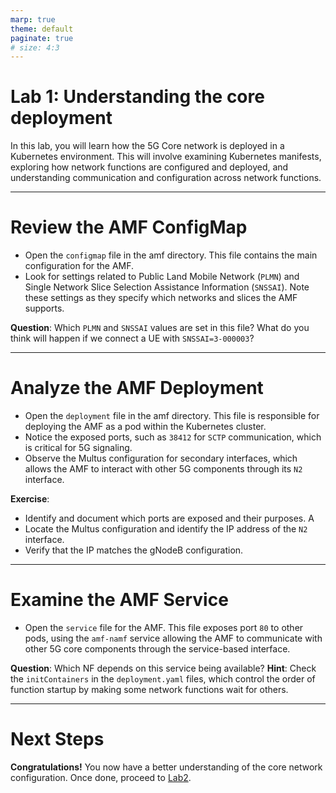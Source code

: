 ```yaml
---
marp: true
theme: default
paginate: true
# size: 4:3
---
```


# Lab 1: Understanding the core deployment

In this lab, you will learn how the 5G Core network is deployed in a Kubernetes environment. This will involve examining Kubernetes manifests, exploring how network functions are configured and deployed, and understanding communication and configuration across network functions.

---

# Review the AMF ConfigMap
- Open the `configmap` file in the amf directory. This file contains the main configuration for the AMF.
- Look for settings related to Public Land Mobile Network (`PLMN`) and Single Network Slice Selection Assistance Information (`SNSSAI`). Note these settings as they specify which networks and slices the AMF supports.

**Question**: Which `PLMN` and `SNSSAI` values are set in this file? What do you think will happen if we connect a UE with `SNSSAI=3-000003`?

---

# Analyze the AMF Deployment
- Open the `deployment` file in the amf directory. This file is responsible for deploying the AMF as a pod within the Kubernetes cluster.
- Notice the exposed ports, such as `38412` for `SCTP` communication, which is critical for 5G signaling.
- Observe the Multus configuration for secondary interfaces, which allows the AMF to interact with other 5G components through its `N2` interface.

**Exercise**: 
- Identify and document which ports are exposed and their purposes. A
- Locate the Multus configuration and identify the IP address of the `N2` interface. 
- Verify that the IP matches the gNodeB configuration.

---

# Examine the AMF Service
- Open the `service` file for the AMF. This file exposes port `80` to other pods, using the `amf-namf` service allowing the AMF to communicate with other 5G core components through the service-based interface.

**Question**: Which NF depends on this service being available?
**Hint**: Check the `initContainers` in the `deployment.yaml` files, which control the order of function startup by making some network functions wait for others.

---
# Next Steps

**Congratulations!**
You now have a better understanding of the core network configuration.
Once done, proceed to [Lab2](https://niloysh.github.io/open5gs-k8s/labs/lab2/README.pdf).


